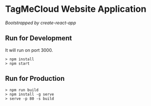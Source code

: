 # TagMeCloud Website Application

*Bootstrapped by create-react-app*

## Run for Development

It will run on port 3000.

``` 
> npm install 
> npm start 
```

## Run for Production 

```
> npm run build
> npm install -g serve
> serve -p 80 -s build
